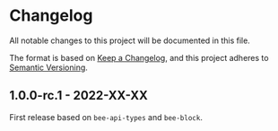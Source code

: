 # Changelog

All notable changes to this project will be documented in this file.

The format is based on [Keep a Changelog](https://keepachangelog.com/en/1.0.0/),
and this project adheres to [Semantic Versioning](https://semver.org/spec/v2.0.0.html).

<!-- ## Unreleased - YYYY-MM-DD

### Added

### Changed

### Deprecated

### Removed

### Fixed

### Security -->

## 1.0.0-rc.1 - 2022-XX-XX

First release based on `bee-api-types` and `bee-block`.

<!-- We include the past changelogs of `bee-api-types` and `bee-block` for reference as they have been merged into the client repository as a new crate.

# bee-api-types

## 1.0.1 - 2022-09-28

### Changed

- Updated dependencies;

## 1.0.0 - 2022-09-27

### Changed

- Updated dependencies;
- Make `{LatestMilestoneResponse, ConfirmedMilestoneResponse}::{timestamp, milestone_id}` optional;

## 1.0.0-beta.7 - 2022-08-30

### Changed

- `ProtocolResponse::min_pow_score` from `f64` to `u32`;

## 1.0.0-beta.6 - 2022-08-30

### Changed

- Updated dependencies;

## 1.0.0-beta.5 - 2022-08-15

### Changed

- Updated dependencies;
- Added the `"axum"` feature to gate the `axum` dependency, `IntoResponse` impls;

## 1.0.0-beta.4 - 2022-07-26

### Changed

- Bump `bee-block` to `v1.0.0-beta.4`;

## 1.0.0-beta.3 - 2022-07-25

### Changed

- Renamed:
    - `bech32HRP` to `bech32Hrp`;
    - `minPoWScore` to `minPowScore`;

## 1.0.0-beta.2 - 2022-07-21

### Changed

- Bump `bee-block` dependency;

## 1.0.0-beta.1 - 2022-07-20

First beta release.

# bee-block

## 1.0.1 - 2022-09-28

### Added

- `#[serde(rename_all = "camelCase")]` to `ProtocolParameters` and `RentStructure`;
- `From` derivation on DTO enums;

### Changed

- `pub` expose `ReceiptMilestoneOptionDto` and `RegularTransactionEssenceDto`;

## 1.0.0 - 2022-09-27

### Added

- `helper` module with a `network_name_to_id` function;
- `Error::NetworkIdMismatch`;
- `ProtocolParameters::network_id` method;
- `BlockBuilder::with_protocol_version`;
- `Output::verify_storage_deposit` new parameter `token_supply: u64`;

### Changed

- Updated dependencies;
- `block` module is now public;
- `Packable::UnpackVisitor` from `()` to `ProtocolParameters` for a lot of types;
- `ProtocolParameters::version` renamed to `ProtocolParameters::protocol_version`;
- Some DTO `TryFrom` have been changed to functions as they needed another parameters;
- `Output`s amount is now simply an `u64`;
- `OutputBuilder`s `finish` now takes a `token_supply: u64` parameter; 
- Adapt the `rand` module to all these changes;
- All DTO conversion free functions have been made type methods;
- `DEFAULT_BYTE_COST` from 500 to 100;
- Implement `Default` for `ProtocolParameters` and `RentStructure`;
- Return `U256` instead of `&U256` for `NativeToken` amounts;

### Removed

- `constant` module;
- `OutputAmount`, `StorageDepositAmount`, `TreasuryOutputAmount` and `MigratedFundsAmount`;
- `target_score` parameters from `BlockBuilder::with_nonce_provider`;

## 1.0.0-beta.7 - 2022-08-30

### Changed

- Updated dependencies (including `packable`);
- Restrict constraint to unlock an Alias address to Alias state transitions;
- Use new packable version with `Packable::UnpackVisitor`;

## 1.0.0-beta.6 - 2022-08-11

### Added

- `NativeTokensBuilder::finish_vec`;

### Changed

- Updated dependencies;

## 1.0.0-beta.5 - 2022-07-27

### Fixed

- `rand` feature;

## 1.0.0-beta.4 - 2022-07-26

### Changed

- Bump `inx` to `v1.0.0-beta.3`;

## 1.0.0-beta.3 - 2022-07-21

### Added

- Added conversions for `inx` types;
- `ProtocolParameters::new` and getters;

## 1.0.0-beta.2 - 2022-07-20

### Added

- `ProtocolParameters` type;

### Changed

- Add "No Native Tokens" rule for storage deposit returns;
- Rename `ByteCost*` to `Rent*`;
- Moved random generation of types from `bee-test` to `rand` module within crate;

### Fixed

- Add expiration check for input storage deposit returns selection;

## 1.0.0-beta.1 - 2022-07-19

Initial implementation of the `Block` related TIPs. -->
